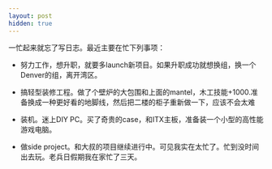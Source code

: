 ```yaml
---
layout: post
hidden: true
---
```


一忙起来就忘了写日志。最近主要在忙下列事项：

- 努力工作，想升职，就要多launch新项目。如果升职成功就想换组，换一个Denver的组，离开湾区。

- 搞轻型装修工程。做了个壁炉的大包围和上面的mantel，木工技能+1000.准备换成一种更好看的地脚线，然后把二楼的柜子重新做一下，应该不会太难

- 装机。迷上DIY PC。买了奇贵的case，和ITX主板，准备装一个小型的高性能游戏电脑。

- 做side project。和大叔的项目继续进行中。可见我实在太忙了。忙到没时间出去玩。老兵日假期我在家忙了三天。